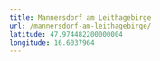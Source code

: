 ```yaml
---
title: Mannersdorf am Leithagebirge
url: /mannersdorf-am-leithagebirge/
latitude: 47.974482200000004
longitude: 16.6037964
---
```

